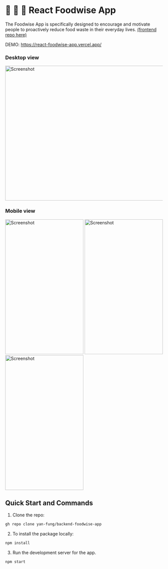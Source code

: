 # 🍙 🍕 🍤 React Foodwise App
The Foodwise App is specifically designed to encourage and motivate people to proactively reduce food waste in their everyday lives.  [(frontend repo here)](https://github.com/yan-fung/react-foodwise-app)

DEMO: https://react-foodwise-app.vercel.app/

### Desktop view
<img width="750" height="430" alt="Screenshot" src="https://github.com/yan-fung/react-foodwise-app/assets/106375522/d3a1e72b-d311-45ec-823e-3557c98b493d"> 

### Mobile view
<img width="250" height="430" alt="Screenshot" src="https://github-production-user-asset-6210df.s3.amazonaws.com/106375522/251862370-14c0d734-ed20-4bf6-9e11-629ddac71bed.png">  <img width="250" height="430" alt="Screenshot" src="https://github.com/yan-fung/react-foodwise-app/assets/106375522/5a1329b3-eeeb-4247-ba5e-1a9c2b27a969">  <img width="250" height="430" alt="Screenshot" src="https://github.com/yan-fung/react-foodwise-app/assets/106375522/83c8e659-bf24-4d57-96c3-4c1cbec3344b"> 


## Quick Start and Commands

1. Clone the repo:

```bash
gh repo clone yan-fung/backend-foodwise-app
```

2. To install the package locally:

```bash
npm install
```

3. Run the development server for the app.

```bash
npm start
```
